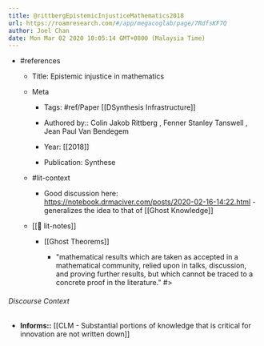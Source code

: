```yaml
---
title: @rittbergEpistemicInjusticeMathematics2018
url: https://roamresearch.com/#/app/megacoglab/page/7RdfsKF7Q
author: Joel Chan
date: Mon Mar 02 2020 10:05:14 GMT+0800 (Malaysia Time)
---
```


- #references

    - Title: Epistemic injustice in mathematics

    - Meta

        - Tags: #ref/Paper [[DSynthesis Infrastructure]]

        - Authored by::  Colin Jakob Rittberg ,  Fenner Stanley Tanswell ,  Jean Paul Van Bendegem

        - Year: [[2018]]

        - Publication: Synthese

    - #lit-context

        - Good discussion here: https://notebook.drmaciver.com/posts/2020-02-16-14:22.html - generalizes the idea to that of [[Ghost Knowledge]]

    - [[📝 lit-notes]]

        - [[Ghost Theorems]]

            - "mathematical results which are taken as accepted in a mathematical community, relied upon in talks, discussion, and proving further results, but which cannot be traced to a concrete proof in the literature." #>

###### Discourse Context

- **Informs::** [[CLM - Substantial portions of knowledge that is critical for innovation are not written down]]
